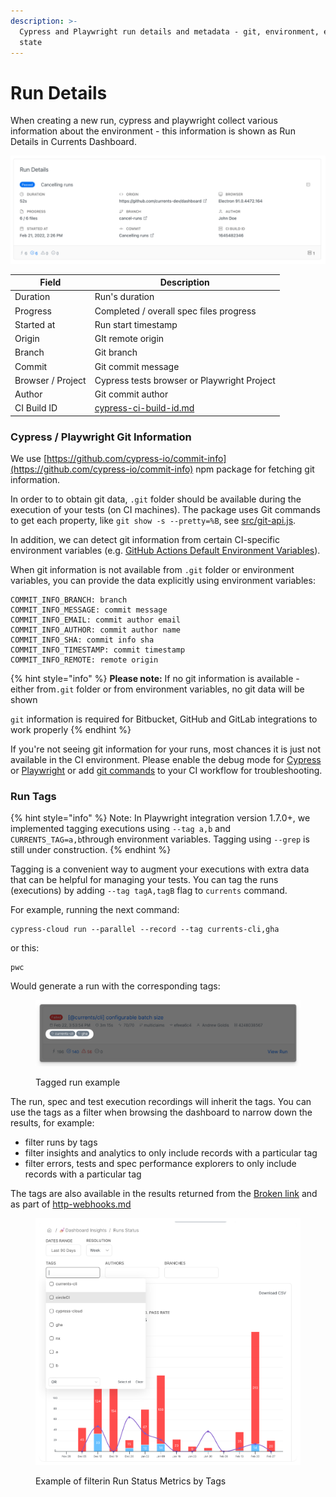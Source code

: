 ```yaml
---
description: >-
  Cypress and Playwright run details and metadata - git, environment, execution
  state
---
```


# Run Details

When creating a new run, cypress and playwright collect various information about the environment - this information is shown as Run Details in Currents Dashboard.

![Cypress run details example](../.gitbook/assets/cypress-run-details.png)

| Field             | Description                                                          |
| ----------------- | -------------------------------------------------------------------- |
| Duration          | Run's duration                                                       |
| Progress          | Completed / overall spec files progress                              |
| Started at        | Run start timestamp                                                  |
| Origin            | GIt remote origin                                                    |
| Branch            | Git branch                                                           |
| Commit            | Git commit message                                                   |
| Browser / Project | Cypress tests browser or Playwright Project                          |
| Author            | Git commit author                                                    |
| CI Build ID       | [cypress-ci-build-id.md](../guides/cypress-ci-build-id.md "mention") |

### Cypress / Playwright Git Information

We use [https://github.com/cypress-io/commit-info](https://github.com/cypress-io/commit-info) npm package for fetching git information.

In order to to obtain git data, `.git` folder should be available during the execution of your tests (on CI machines). The package uses Git commands to get each property, like `git show -s --pretty=%B`, see [src/git-api.js](https://github.com/cypress-io/commit-info/blob/master/src/git-api.js).&#x20;

In addition, we can detect git information from certain CI-specific environment variables (e.g. [GitHub Actions Default Environment Variables](https://docs.github.com/en/actions/learn-github-actions/variables#default-environment-variables)).&#x20;

When git information is not available from `.git` folder or environment variables, you can provide the data explicitly using environment variables:

```
COMMIT_INFO_BRANCH: branch
COMMIT_INFO_MESSAGE: commit message
COMMIT_INFO_EMAIL: commit author email
COMMIT_INFO_AUTHOR: commit author name
COMMIT_INFO_SHA: commit info sha
COMMIT_INFO_TIMESTAMP: commit timestamp
COMMIT_INFO_REMOTE: remote origin
```

{% hint style="info" %}
**Please note:** If no git information is available - either from`.git` folder or from environment variables, no git data will be shown&#x20;

`git` information is required for Bitbucket, GitHub and GitLab integrations to work properly
{% endhint %}

If you're not seeing git information for your runs, most chances it is just not available in the CI environment. Please enable the debug mode for [Cypress](../integration-with-cypress/troubleshooting.md#cypress-cloud) or [Playwright](../integration-with-playwright/troubleshooting.md) or add [git commands](https://github.com/cypress-io/commit-info/blob/3edc0e3005873997a15204be7daf45666fb9b932/src/git-api.js#L10) to your CI workflow for troubleshooting.

### Run Tags

{% hint style="info" %}
Note: In Playwright integration version 1.7.0+, we implemented tagging executions using  `--tag a,b` and `CURRENTS_TAG=a,b`through environment variables. Tagging using `--grep` is still under construction.
{% endhint %}

Tagging is a convenient way to augment your executions with extra data that can be helpful for managing your tests. You can tag the runs (executions) by adding `--tag tagA,tagB` flag to `currents` command.

For example, running the next command:

```
cypress-cloud run --parallel --record --tag currents-cli,gha 
```

or this:

```
pwc 
```

Would generate a run with the corresponding tags:

<figure><img src="../.gitbook/assets/currents-2023-03-03-14.14.26@2x.png" alt=""><figcaption><p>Tagged run example</p></figcaption></figure>

The run, spec and test execution recordings will inherit the tags. You can use the tags as a filter when browsing the dashboard to narrow down the results, for example:

* filter runs by tags
* filter insights and analytics to only include records with a particular tag
* filter errors, tests and spec performance explorers to only include records with a particular tag

The tags are also available in the results returned from the [Broken link](broken-reference "mention") and as part of [http-webhooks.md](../integrations/http-webhooks.md "mention")

<figure><img src="../.gitbook/assets/currents-2023-03-03-14.21.10@2x.png" alt=""><figcaption><p>Example of filterin Run Status Metrics by Tags</p></figcaption></figure>
